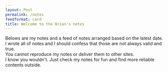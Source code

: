 ```yaml
---
layout: Post
permalink: /notes
feedformat: card
title: Welcome to the Brian's notes
---
```

    
Belows are my notes and a feed of notes arranged based on the latest date. </br>
I wrote all of notes and I should confess that those are not always valid and true. </br>
You cannot reproduce my notes or deliver them to other sites. </br>
I know you wouldn't. Just check my notes for fun and find more reliable contents outside. </br>
